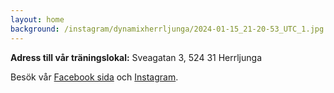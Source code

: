 ```yaml
---
layout: home
background: /instagram/dynamixherrljunga/2024-01-15_21-20-53_UTC_1.jpg
---
```


**Adress till vår träningslokal:** Sveagatan 3, 524 31 Herrljunga

Besök vår [Facebook sida](https://www.facebook.com/dynamix.herrljunga) och
[Instagram](https://instagram.com/dynamixherrljunga).

